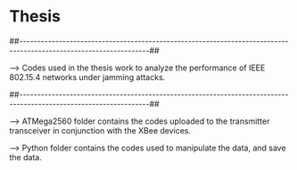# Thesis
##------------------------------------------------------------------------------------------------------------------##

--> Codes used in the thesis work to analyze the performance of IEEE 802.15.4 networks under jamming attacks.

##------------------------------------------------------------------------------------------------------------------##


--> ATMega2560 folder contains the codes uploaded to the transmitter transceiver in conjunction with the XBee devices.

--> Python folder contains the codes used to manipulate the data, and save the data.


